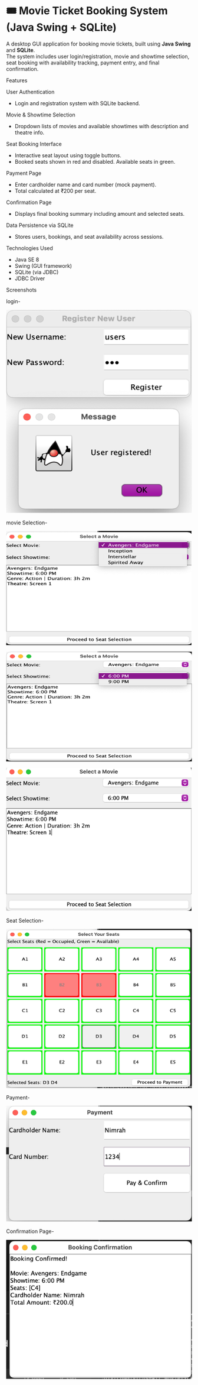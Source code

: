 # 🎟️ Movie Ticket Booking System (Java Swing + SQLite)

A desktop GUI application for booking movie tickets, built using **Java Swing** and **SQLite**.  
The system includes user login/registration, movie and showtime selection, seat booking with availability tracking, payment entry, and final confirmation.


 Features

User Authentication
  - Login and registration system with SQLite backend.
  
Movie & Showtime Selection  
  - Dropdown lists of movies and available showtimes with description and theatre info.

Seat Booking Interface 
  - Interactive seat layout using toggle buttons.  
  - Booked seats shown in red and disabled. Available seats in green.

Payment Page  
  - Enter cardholder name and card number (mock payment).  
  - Total calculated at ₹200 per seat.

Confirmation Page  
  - Displays final booking summary including amount and selected seats.

Data Persistence via SQLite  
  - Stores users, bookings, and seat availability across sessions.

Technologies Used

- Java SE 8
- Swing (GUI framework)
- SQLite (via JDBC)
- JDBC Driver

 Screenshots

login-

 ![image alt](https://github.com/nimrah29/Movie-Ticket-System/blob/e61c620a831d362d904bb884d8acb2af57874d9b/Picture%201.png)

 movie Selection-
 
 ![image alt](https://github.com/nimrah29/Movie-Ticket-System/blob/e61c620a831d362d904bb884d8acb2af57874d9b/Picture%202.png)

 ![image alt](https://github.com/nimrah29/Movie-Ticket-System/blob/e61c620a831d362d904bb884d8acb2af57874d9b/Picture%203.png)
 
 ![image alt](https://github.com/nimrah29/Movie-Ticket-System/blob/e61c620a831d362d904bb884d8acb2af57874d9b/Picture%204.png)

 Seat Selection-
 
 ![image alt](https://github.com/nimrah29/Movie-Ticket-System/blob/e61c620a831d362d904bb884d8acb2af57874d9b/Picture%205.png)

 Payment-
 
 ![image alt](https://github.com/nimrah29/Movie-Ticket-System/blob/e61c620a831d362d904bb884d8acb2af57874d9b/Picture%206.png)

 Confirmation Page-
 
 ![image alt](https://github.com/nimrah29/Movie-Ticket-System/blob/e61c620a831d362d904bb884d8acb2af57874d9b/Picture%207.png)


